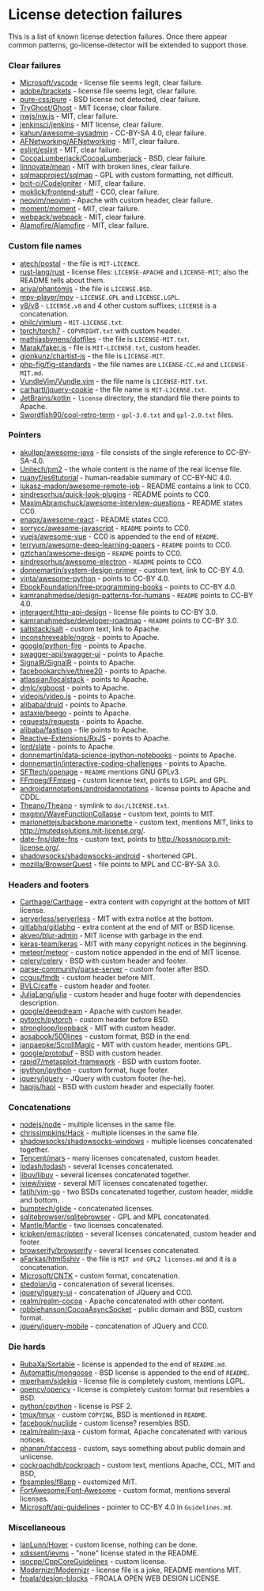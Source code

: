 # License detection failures

This is a list of known license detection failures. Once there appear common patterns, go-license-detector
will be extended to support those.

### Clear failures
* [Microsoft/vscode](https://github.com/Microsoft/vscode/blob/master/LICENSE.txt) - license file seems legit, clear failure.
* [adobe/brackets](https://github.com/adobe/brackets/blob/master/LICENSE) - license file seems legit, clear failure.
* [pure-css/pure](https://github.com/pure-css/pure/blob/master/LICENSE.md) - BSD license not detected, clear failure.
* [TryGhost/Ghost](https://github.com/TryGhost/Ghost/blob/master/LICENSE) - MIT license, clear failure.
* [nwjs/nw.js](https://github.com/nwjs/nw.js/blob/nw28/LICENSE) - MIT, clear failure.
* [jenkinsci/jenkins](https://github.com/jenkinsci/jenkins/blob/master/LICENSE.txt) - MIT license, clear failure.
* [kahun/awesome-sysadmin](https://github.com/kahun/awesome-sysadmin/blob/master/LICENSE.txt) - CC-BY-SA 4.0, clear failure.
* [AFNetworking/AFNetworking](https://github.com/AFNetworking/AFNetworking/blob/master/LICENSE) - MIT, clear failure.
* [eslint/eslint](https://github.com/eslint/eslint/blob/master/LICENSE) - MIT, clear failure.
* [CocoaLumberjack/CocoaLumberjack](https://github.com/CocoaLumberjack/CocoaLumberjack/blob/master/LICENSE.txt) - BSD, clear failure.
* [linnovate/mean](https://github.com/linnovate/mean/blob/master/LICENSE) - MIT with broken lines, clear failure.
* [sqlmapproject/sqlmap](https://github.com/sqlmapproject/sqlmap/blob/master/LICENSE) - GPL with custom formatting, not difficult.
* [bcit-ci/CodeIgniter](https://github.com/bcit-ci/CodeIgniter/blob/develop/license.txt) - MIT, clear failure.
* [moklick/frontend-stuff](https://github.com/moklick/frontend-stuff/blob/master/LICENSE) - CC0, clear failure.
* [neovim/neovim](https://github.com/neovim/neovim/blob/master/LICENSE) - Apache with custom header, clear failure.
* [moment/moment](https://github.com/moment/moment/blob/develop/LICENSE) - MIT, clear failure.
* [webpack/webpack](https://github.com/webpack/webpack/blob/master/LICENSE) - MIT, clear failure.
* [Alamofire/Alamofire](https://github.com/Alamofire/Alamofire/blob/master/LICENSE) - MIT, clear failure.

### Custom file names
* [atech/postal](https://github.com/atech/postal) - the file is `MIT-LICENCE`.
* [rust-lang/rust](https://github.com/rust-lang/rust) - license files: `LICENSE-APACHE` and `LICENSE-MIT`; also the README tells about them.
* [ariya/phantomjs](https://github.com/ariya/phantomjs/blob/master/LICENSE.BSD) - the file is `LICENSE.BSD`.
* [mpv-player/mpv](https://github.com/mpv-player/mpv) - `LICENSE.GPL` and `LICENSE.LGPL`.
* [v8/v8](https://github.com/v8/v8) - `LICENSE.v8` and 4 other custom suffixes; `LICENSE` is a concatenation.
* [philc/vimium](https://github.com/philc/vimium/blob/master/MIT-LICENSE.txt) - `MIT-LICENSE.txt`.
* [torch/torch7](https://github.com/torch/torch7/blob/master/COPYRIGHT.txt) - `COPYRIGHT.txt` with custom header.
* [mathiasbynens/dotfiles](https://github.com/mathiasbynens/dotfiles/blob/master/LICENSE-MIT.txt) - the file is `LICENSE-MIT.txt`.
* [Marak/faker.js](https://github.com/Marak/faker.js/blob/master/MIT-LICENSE.txt) - file is `MIT-LICENSE.txt`, custom header.
* [gionkunz/chartist-js](https://github.com/gionkunz/chartist-js/blob/develop/LICENSE-MIT) - the file is `LICENSE-MIT`.
* [php-fig/fig-standards](https://github.com/php-fig/fig-standards) - the file names are `LICENSE-CC.md` and `LICENSE-MIT.md`.
* [VundleVim/Vundle.vim](https://github.com/VundleVim/Vundle.vim/blob/master/LICENSE-MIT.txt) - the file name is `LICENSE-MIT.txt`.
* [carhartl/jquery-cookie](https://github.com/carhartl/jquery-cookie/blob/master/MIT-LICENSE.txt) - the file name is `MIT-LICENSE.txt`.
* [JetBrains/kotlin](https://github.com/JetBrains/kotlin/tree/master/license) - `license` directory, the standard file there points to Apache.
* [Swordfish90/cool-retro-term](https://github.com/Swordfish90/cool-retro-term) - `gpl-3.0.txt` and `gpl-2.0.txt` files.

### Pointers
* [akullpp/awesome-java](https://github.com/akullpp/awesome-java/blob/master/LICENSE.md) - file consists of the single reference to CC-BY-SA-4.0.
* [Unitech/pm2](https://github.com/Unitech/pm2/blob/master/LICENSE) - the whole content is the name of the real license file.
* [ruanyf/es6tutorial](https://github.com/ruanyf/es6tutorial/blob/gh-pages/LICENSE) - human-readable summary of CC-BY-NC 4.0.
* [lukasz-madon/awesome-remote-job](https://github.com/lukasz-madon/awesome-remote-job) - README contains a link to CC0.
* [sindresorhus/quick-look-plugins](https://github.com/sindresorhus/quick-look-plugins) - README points to CC0.
* [MaximAbramchuck/awesome-interview-questions](https://github.com/MaximAbramchuck/awesome-interview-questions) - README states CC0.
* [enaqx/awesome-react](https://github.com/enaqx/awesome-react#license) - README states CC0.
* [sorrycc/awesome-javascript](https://github.com/sorrycc/awesome-javascript#license) - `README` points to CC0.
* [vuejs/awesome-vue](https://github.com/vuejs/awesome-vue) - CC0 is appended to the end of `README`.
* [terryum/awesome-deep-learning-papers](https://github.com/terryum/awesome-deep-learning-papers) - `README` points to CC0.
* [gztchan/awesome-design](https://github.com/gztchan/awesome-design) - `README` points to CC0.
* [sindresorhus/awesome-electron](https://github.com/sindresorhus/awesome-electron) - `README` points to CC0.
* [donnemartin/system-design-primer](https://github.com/donnemartin/system-design-primer/blob/master/LICENSE.txt) - custom text, link to CC-BY 4.0.
* [vinta/awesome-python](https://github.com/vinta/awesome-python/blob/master/LICENSE) - points to CC-BY 4.0.
* [EbookFoundation/free-programming-books](https://github.com/EbookFoundation/free-programming-books/blob/master/LICENSE) - points to CC-BY 4.0.
* [kamranahmedse/design-patterns-for-humans](https://github.com/kamranahmedse/design-patterns-for-humans#license) - `README` points to CC-BY 4.0.
* [interagent/http-api-design](https://github.com/interagent/http-api-design/blob/master/LICENSE.md) - license file points to CC-BY 3.0.
* [kamranahmedse/developer-roadmap](https://github.com/kamranahmedse/developer-roadmap) - `README` points to CC-BY 3.0.
* [saltstack/salt](https://github.com/saltstack/salt/blob/develop/LICENSE) - custom text, link to Apache.
* [inconshreveable/ngrok](https://github.com/inconshreveable/ngrok/blob/master/LICENSE) - points to Apache.
* [google/python-fire](https://github.com/google/python-fire/blob/master/LICENSE) - points to Apache.
* [swagger-api/swagger-ui](https://github.com/swagger-api/swagger-ui/blob/master/LICENSE) - points to Apache.
* [SignalR/SignalR](https://github.com/SignalR/SignalR/blob/dev/LICENSE.txt) - points to Apache.
* [facebookarchive/three20](https://github.com/facebookarchive/three20/blob/master/LICENSE) - points to Apache.
* [atlassian/localstack](https://github.com/atlassian/localstack/blob/master/LICENSE.txt) - points to Apache.
* [dmlc/xgboost](https://github.com/dmlc/xgboost/blob/master/LICENSE) - points to Apache.
* [videojs/video.js](https://github.com/videojs/video.js/blob/master/LICENSE) - points to Apache.
* [alibaba/druid](https://github.com/alibaba/druid/blob/master/license.txt) - points to Apache.
* [astaxie/beego](https://github.com/astaxie/beego/blob/master/LICENSE) - points to Apache.
* [requests/requests](https://github.com/requests/requests/blob/master/LICENSE) - points to Apache.
* [alibaba/fastjson](https://github.com/alibaba/fastjson/blob/master/license.txt) - file points to Apache.
* [Reactive-Extensions/RxJS](https://github.com/Reactive-Extensions/RxJS/blob/master/license.txt) - points to Apache.
* [lord/slate](https://github.com/lord/slate/blob/master/LICENSE) - points to Apache.
* [donnemartin/data-science-ipython-notebooks](https://github.com/donnemartin/data-science-ipython-notebooks/blob/master/LICENSE) - points to Apache.
* [donnemartin/interactive-coding-challenges](https://github.com/donnemartin/interactive-coding-challenges/blob/master/LICENSE) - points to Apache.
* [SFTtech/openage](https://github.com/SFTtech/openage) - `README` mentions GNU GPLv3.
* [FFmpeg/FFmpeg](https://github.com/FFmpeg/FFmpeg/blob/master/LICENSE.md) - custom license text, points to LGPL and GPL.
* [androidannotations/androidannotations](https://github.com/androidannotations/androidannotations/blob/develop/LICENSE.txt) - license points to Apache and CDDL.
* [Theano/Theano](https://github.com/Theano/Theano/blob/master/LICENSE.txt) - symlink to `doc/LICENSE.txt`.
* [mxgmn/WaveFunctionCollapse](https://github.com/mxgmn/WaveFunctionCollapse/blob/master/LICENSE.md) - custom text, points to MIT.
* [marionettejs/backbone.marionette](https://github.com/marionettejs/backbone.marionette/blob/master/license.txt) - custom text, mentions MIT, links to http://mutedsolutions.mit-license.org/.
* [date-fns/date-fns](https://github.com/date-fns/date-fns/blob/master/LICENSE.md) - custom text, points to http://kossnocorp.mit-license.org/.
* [shadowsocks/shadowsocks-android](https://github.com/shadowsocks/shadowsocks-android/blob/master/LICENSE) - shortened GPL.
* [mozilla/BrowserQuest](https://github.com/mozilla/BrowserQuest/blob/master/LICENSE) - file points to MPL and CC-BY-SA 3.0.

### Headers and footers
* [Carthage/Carthage](https://github.com/Carthage/Carthage/blob/master/LICENSE.md) - extra content with copyright at the bottom of MIT license.
* [serverless/serverless](https://github.com/serverless/serverless/blob/master/LICENSE.txt) - MIT with extra notice at the bottom.
* [gitlabhq/gitlabhq](https://github.com/gitlabhq/gitlabhq/blob/master/LICENSE) - extra content at the end of MIT or BSD license.
* [akveo/blur-admin](https://github.com/akveo/blur-admin/blob/master/LICENSE.txt) - MIT license with garbage in the end.
* [keras-team/keras](https://github.com/keras-team/keras/blob/master/LICENSE) - MIT with many copyright notices in the beginning.
* [meteor/meteor](https://github.com/meteor/meteor/blob/devel/LICENSE) - custom notice appended in the end of MIT license.
* [celery/celery](https://github.com/celery/celery/blob/master/LICENSE) - BSD with custom header and footer.
* [parse-community/parse-server](https://github.com/parse-community/parse-server/blob/master/LICENSE) - custom footer after BSD.
* [ccgus/fmdb](https://github.com/ccgus/fmdb/blob/master/LICENSE.txt) - custom header before MIT.
* [BVLC/caffe](https://github.com/BVLC/caffe/blob/master/LICENSE) - custom header and footer.
* [JuliaLang/julia](https://github.com/JuliaLang/julia/blob/master/LICENSE.md) - custom header and huge footer with dependencies description.
* [google/deepdream](https://github.com/google/deepdream/blob/master/LICENSE) - Apache with custom header.
* [pytorch/pytorch](https://github.com/pytorch/pytorch/blob/master/LICENSE) - custom header before BSD.
* [strongloop/loopback](https://github.com/strongloop/loopback/blob/master/LICENSE) - MIT with custom header.
* [aosabook/500lines](https://github.com/aosabook/500lines/blob/master/LICENSE.md) - custom format, BSD in the end.
* [janpaepke/ScrollMagic](https://github.com/janpaepke/ScrollMagic/blob/master/LICENSE.md) - MIT with custom header, mentions GPL.
* [google/protobuf](https://github.com/google/protobuf/blob/master/LICENSE) - BSD with custom header.
* [rapid7/metasploit-framework](https://github.com/rapid7/metasploit-framework/blob/master/COPYING) - BSD with custom footer.
* [ipython/ipython](https://github.com/ipython/ipython/blob/master/COPYING.rst) - custom format, huge footer.
* [jquery/jquery](https://github.com/jquery/jquery/blob/master/LICENSE.txt) - JQuery with custom footer (he-he).
* [hapijs/hapi](https://github.com/hapijs/hapi/blob/master/LICENSE) - BSD with custom header and especially footer.

### Concatenations
* [nodejs/node](https://github.com/nodejs/node/blob/master/LICENSE) - multiple licenses in the same file.
* [chrissimpkins/Hack](https://github.com/source-foundry/Hack/blob/master/LICENSE.md) - multiple licenses in the same file.
* [shadowsocks/shadowsocks-windows](https://github.com/shadowsocks/shadowsocks-windows/blob/master/LICENSE.txt) - multiple licenses concatenated together.
* [Tencent/mars](https://github.com/Tencent/mars/blob/master/LICENSE) - many licenses concatenated, custom header.
* [lodash/lodash](https://github.com/lodash/lodash/blob/master/LICENSE) - several licenses concatenated.
* [libuv/libuv](https://github.com/libuv/libuv/blob/v1.x/LICENSE) - several licenses concatenated together.
* [iview/iview](https://github.com/iview/iview/blob/2.0/LICENSE) - several MIT licenses concatenated together.
* [fatih/vim-go](https://github.com/fatih/vim-go/blob/master/LICENSE) - two BSDs concatenated together, custom header, middle and bottom. 
* [bumptech/glide](https://github.com/bumptech/glide/blob/master/LICENSE) - concatenated licenses.
* [sqlitebrowser/sqlitebrowser](https://github.com/sqlitebrowser/sqlitebrowser/blob/master/LICENSE) - GPL and MPL concatenated.
* [Mantle/Mantle](https://github.com/Mantle/Mantle/blob/master/LICENSE.md) - two licenses concatenated.
* [kripken/emscripten](https://github.com/kripken/emscripten/blob/incoming/LICENSE) - several licenses concatenated, custom header and footer.
* [browserify/browserify](https://github.com/browserify/browserify/blob/master/LICENSE) - several licenses concatenated.
* [aFarkas/html5shiv](https://github.com/aFarkas/html5shiv/blob/master/MIT%20and%20GPL2%20licenses.md) - the file is `MIT and GPL2 licenses.md` and it is a concatenation.
* [Microsoft/CNTK](https://github.com/Microsoft/CNTK/blob/master/LICENSE.md) - custom format, concatenation.
* [stedolan/jq](https://github.com/stedolan/jq/blob/master/COPYING) - concatenation of several licenses.
* [jquery/jquery-ui](https://github.com/jquery/jquery-ui/blob/master/LICENSE.txt) - concatenation of JQuery and CC0.
* [realm/realm-cocoa](https://github.com/realm/realm-cocoa/blob/master/LICENSE) - Apache concatenated with other content.
* [robbiehanson/CocoaAsyncSocket](https://github.com/robbiehanson/CocoaAsyncSocket/blob/master/LICENSE.txt) - public domain and BSD, custom format.
* [jquery/jquery-mobile](https://github.com/jquery/jquery-mobile/blob/master/LICENSE.txt) - concatenation of JQuery and CC0.

### Die hards
* [RubaXa/Sortable](https://github.com/RubaXa/Sortable) - license is appended to the end of `README.md`.
* [Automattic/mongoose](https://github.com/Automattic/mongoose) - BSD license is appended to the end of `README`.
* [mperham/sidekiq](https://github.com/mperham/sidekiq/blob/master/LICENSE) - license file is completely custom, mentions LGPL.
* [opencv/opencv](https://github.com/opencv/opencv/blob/master/LICENSE) - license is completely custom format but resembles a BSD.
* [python/cpython](https://github.com/python/cpython/blob/master/LICENSE) - license is PSF 2.
* [tmux/tmux](https://github.com/tmux/tmux) - custom `COPYING`, BSD is mentioned in `README`.
* [facebook/nuclide](https://github.com/facebook/nuclide/blob/master/LICENSE) - custom license? resembles BSD.
* [realm/realm-java](https://github.com/realm/realm-java/blob/master/LICENSE) - custom format, Apache concatenated with various notices.
* [phanan/htaccess](https://github.com/phanan/htaccess/blob/master/LICENSE) - custom, says something about public domain and unlicense.
* [cockroachdb/cockroach](https://github.com/cockroachdb/cockroach/blob/master/LICENSE) - custom text, mentions Apache, CCL, MIT and BSD, 
* [fbsamples/f8app](https://github.com/fbsamples/f8app/blob/master/LICENSE) - customized MIT.
* [FortAwesome/Font-Awesome](https://github.com/FortAwesome/Font-Awesome/blob/master/LICENSE.txt) - custom format, mentions several licenses.
* [Microsoft/api-guidelines](https://github.com/Microsoft/api-guidelines/blob/master/Guidelines.md#44-license) - pointer to CC-BY 4.0 in `Guidelines.md`.

### Miscellaneous
* [IanLunn/Hover](https://github.com/IanLunn/Hover/blob/master/license.txt) - custom license, nothing can be done.
* [xdissent/ievms](https://github.com/xdissent/ievms) - "none" license stated in the README.
* [isocpp/CppCoreGuidelines](https://github.com/isocpp/CppCoreGuidelines/blob/master/LICENSE) - custom license.
* [Modernizr/Modernizr](https://github.com/Modernizr/Modernizr) - license file is a joke, README mentions MIT.
* [froala/design-blocks](https://github.com/froala/design-blocks/blob/dev/LICENSE) - FROALA OPEN WEB DESIGN LICENSE.
